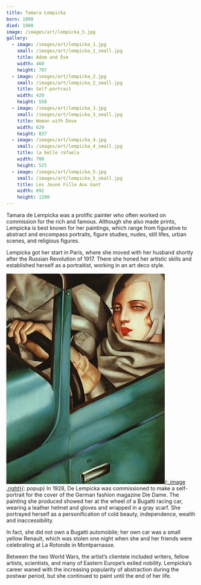 ```yaml
---
title: Tamara Łempicka
born: 1898
died: 1980
image: /images/art/lempicka_5.jpg
gallery:
  - image: /images/art/lempicka_1.jpg
    small: /images/art/lempicka_1_small.jpg
    title: Adam and Eve
    width: 460
    height: 797
  - image: /images/art/lempicka_2.jpg
    small: /images/art/lempicka_2_small.jpg
    title: Self-portrait
    width: 420
    height: 558
  - image: /images/art/lempicka_3.jpg
    small: /images/art/lempicka_3_small.jpg
    title: Woman with Dove
    width: 629
    height: 837
  - image: /images/art/lempicka_4.jpg
    small: /images/art/lempicka_4_small.jpg
    title: la belle rafaela
    width: 700
    height: 525
  - image: /images/art/lempicka_5.jpg
    small: /images/art/lempicka_5_small.jpg
    title: Les Jeune Fille Aux Gant
    width: 892
    height: 1200
---
```


Tamara de Lempicka was a prolific painter who often worked on commission for
the rich and famous. Although she also made prints, Lempicka is best known for
her paintings, which range from figurative to abstract and encompass portraits,
figure studies, nudes, still lifes, urban scenes, and religious figures.

Lempicka got her start in Paris, where she moved with her husband shortly after
the Russian Revolution of 1917. There she honed her artistic skills and
established herself as a portraitist, working in an art deco style.

[![Self-Portrait](/images/art/lempicka_2.jpg){:.image .right}](/images/art/lempicka_2.jpg){:.popup}
In 1928, De Lempicka was commissioned to make a self-portrait for the cover of
the German fashion magazine Die Dame. The painting she produced showed her at
the wheel of a Bugatti racing car, wearing a leather helmet and gloves and
wrapped in a gray scarf. She portrayed herself as a personification of cold
beauty, independence, wealth and inaccessibility.

In fact, she did not own a Bugatti automobile; her own car was a small yellow
Renault, which was stolen one night when she and her friends were celebrating
at La Rotonde in Montparnasse. 

Between the two World Wars, the artist’s clientele included writers, fellow
artists, scientists, and many of Eastern Europe’s exiled nobility. Lempicka’s
career waned with the increasing popularity of abstraction during the postwar
period, but she continued to paint until the end of her life.
